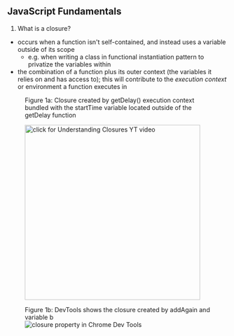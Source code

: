 ## JavaScript Fundamentals

1. What is a closure?
  - occurs when a function isn't self-contained, and instead uses a variable outside of its scope
    - e.g. when writing a class in functional instantiation pattern to privatize the variables within
  - the combination of a function plus its outer context (the variables it relies on and has access to); this will contribute to the *execution context* or environment a function executes in
  
  <figure>
  <figcaption>Figure 1a: Closure created by getDelay() execution context bundled with the startTime variable located outside of the getDelay function</figcaption>

  <a href="https://www.youtube.com/watch?v=rBBwrBRoOOY"><img src="https://i.gyazo.com/9fc6015ffc07a195ef9b333269e6c1fa.png" width="400px" title="click for Understanding Closures YT video"/></a>
  </figure>

  <figure>
  <figcaption>Figure 1b: DevTools shows the closure created by addAgain and variable b </figcaption>

  <img src="https://i.gyazo.com/e2b824961d6aeaf3e9e8d527238ddbed.png" title="closure property in Chrome Dev Tools" />
  </figure>

 